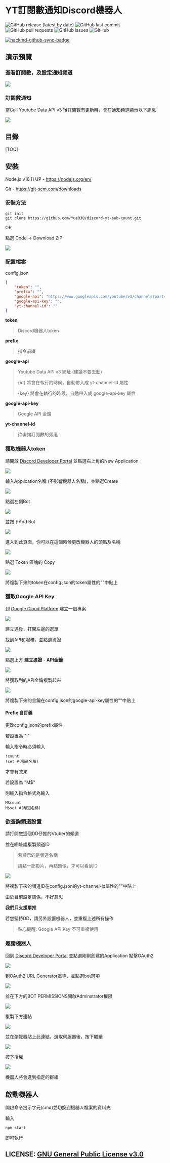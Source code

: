 # YT訂閱數通知Discord機器人


![GitHub release (latest by date)](https://img.shields.io/github/v/release/Yue030/discord-yt-sub-count)
![GitHub last commit](https://img.shields.io/github/last-commit/yue030/discord-yt-sub-count)
![GitHub pull requests](https://img.shields.io/github/issues-pr/yue030/discord-yt-sub-count)
![GitHub issues](https://img.shields.io/github/issues-raw/yue030/discord-yt-sub-count)
![GitHub](https://img.shields.io/github/license/Yue030/discord-yt-sub-count)

[![hackmd-github-sync-badge](https://hackmd.io/kLes1yobSLyIWwWQo2JH5A/badge)](https://hackmd.io/kLes1yobSLyIWwWQo2JH5A)

## 演示預覽
### 查看訂閱數，及設定通知頻道
![](https://i.imgur.com/8ajsTyd.gif)

### 訂閱數通知
當Call Youtube Data API v3 後訂閱數有更新時，會在通知頻道顯示以下訊息

![](https://i.imgur.com/vi4jxvt.png)

## 目錄

[TOC]

## 安裝
Node.js v16.11 UP - https://nodejs.org/en/

Git - https://git-scm.com/downloads

### 安裝方法
```
git init
git clone https://github.com/Yue030/discord-yt-sub-count.git
```
OR

點選 Code -> Download ZIP

![](https://i.imgur.com/lfk5OjE.png)

### 配置檔案
config.json
```json
{
    "token": "",
    "prefix": "",
    "google-api": "https://www.googleapis.com/youtube/v3/channels?part=statistics&part=snippet&id={id}&key={key}",
    "google-api-key": "",
    "yt-channel-id": ""
}
```

**token**
> Discord機器人token

**prefix**
> 指令前綴

**google-api**
> Youtube Data API v3 網址 (建議不要去動)
> 
> {id} 將會在執行的時候，自動帶入成 yt-channel-id 屬性
>
> {key} 將會在執行的時候，自動帶入成 google-api-key 屬性

**google-api-key**
> Google API 金鑰

**yt-channel-id**
> 欲查詢訂閱數的頻道

### 獲取機器人token
請開啟 [Discord Developer Portal](https://discord.com/developers/) 並點選右上角的New Application

![](https://i.imgur.com/aflg7Gq.png)

輸入Application名稱 (不影響機器人名稱)，並點選Create

![](https://i.imgur.com/vMxFdnu.png)

點選左側Bot

![](https://i.imgur.com/VCmWWvD.png)

並按下Add Bot

![](https://i.imgur.com/bosyQQW.png)

進入到此頁面，你可以在這個時候更改機器人的頭貼及名稱

![](https://i.imgur.com/90DBNcL.png)

點選 Token 區塊的 Copy

![](https://i.imgur.com/RVpcY2D.png)

將複製下來的token在config.json的token屬性的""中貼上

### 獲取Google API Key
到 [Google Cloud Platform](https://console.developers.google.com/?hl=zh-tw) 建立一個專案

![](https://i.imgur.com/XWRxleN.png)

建立過後，打開左邊的選單

找到API和服務，並點選憑證

![](https://i.imgur.com/Hop3nLX.png)

點選上方 **建立憑證** - **API金鑰**

![](https://i.imgur.com/LG2Nucy.png)

將獲取到的API金鑰複製起來

![](https://i.imgur.com/mk68VRQ.jpg)

將複製下來的金鑰在config.json的google-api-key屬性的""中貼上

#### Prefix 自訂義
更改config.json的prefix屬性

若設置為 "!"

輸入指令時必須輸入
```
!count
!set #(頻道名稱)
```
才會有效果

若設置為 "M$"

則輸入指令格式為輸入
```
M$count
M$set #(頻道名稱)
```

### 欲查詢頻道設置
請打開您這個DD仔推的Vtuber的頻道

並在網址處複製頻道ID

> 若顯示的是頻道名稱
> 
> 請點一部影片，再點頭像，才可以看到ID

![](https://i.imgur.com/0foqTwL.png)

將複製下來的頻道ID在config.json的yt-channel-id屬性的""中貼上

由於目前設定關係，不好意思

**我們只支援單推**

若您堅持DD，請另外設置機器人，並重複上述所有操作
> 貼心提醒: Google API Key 不可重複使用

### 邀請機器人
回到 [Discord Developer Portal](https://discord.com/developers/) 並點選剛剛創建的Application 點擊OAuth2

![](https://i.imgur.com/r9GoNPz.png)

到OAuth2 URL Generator區塊，並點選bot選項

![](https://i.imgur.com/AZ40dNA.png)

並在下方的BOT PERMISSIONS開啟Adminstrator權限

![](https://i.imgur.com/Vlc6Nxg.png)

複製下方連結

![](https://i.imgur.com/baEM9hQ.png)

並在瀏覽器貼上此連結，選取伺服器後，按下繼續

![](https://i.imgur.com/Vijk6fa.png)

按下授權

![](https://i.imgur.com/hmIXsMV.png)

機器人將會進到指定的群組


## 啟動機器人
開啟命令提示字元(cmd)並切換到機器人檔案的資料夾

輸入
```
npm start
```
即可執行

## LICENSE: [GNU General Public License v3.0](https://opensource.org/licenses/GPL-3.0)





